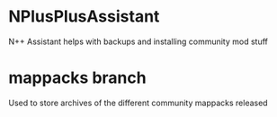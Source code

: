 # NPlusPlusAssistant
N++ Assistant helps with backups and installing community mod stuff

# mappacks branch
Used to store archives of the different community mappacks released
